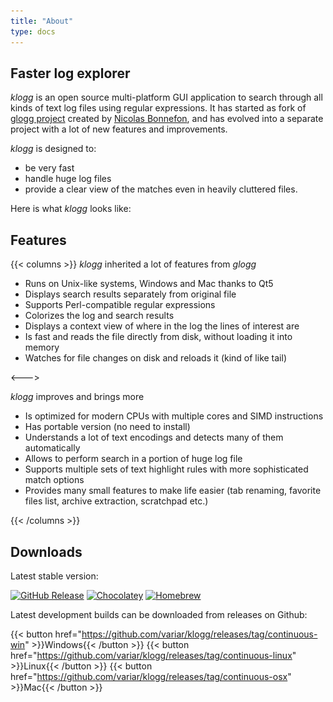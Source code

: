 ```yaml
---
title: "About"
type: docs
---
```


## Faster log explorer

_klogg_ is an open source multi-platform GUI application to search through all kinds of text log files using regular expressions. It has started as fork of [glogg project](https://glogg.bonnefon.org/) created by [Nicolas Bonnefon](https://github.com/nickbnf), and has evolved into a separate project with a lot of new features and improvements.

_klogg_ is designed to:

 - be very fast
 - handle huge log files
 - provide a clear view of the matches even in heavily cluttered files.

Here is what _klogg_ looks like:

<div id="gallery" style="display:none;">
<img src="/screenshots/mainwindow.png" alt="Klogg main window" />
<img src="/screenshots/dark.png" alt="Klogg dark theme" />
<img src="/screenshots/scratchpad.png" alt="Klogg scratchpad" />
<img src="/screenshots/highlighters.png" alt="Klogg highlighters configuration" />
</div>

## Features
{{< columns >}}
 _klogg_ inherited a lot of features from _glogg_

 - Runs on Unix-like systems, Windows and Mac thanks to Qt5
 - Displays search results separately from original file
 - Supports Perl-compatible regular expressions
 - Colorizes the log and search results
 - Displays a context view of where in the log the lines of interest are
 - Is fast and reads the file directly from disk, without loading it into memory
 - Watches for file changes on disk and reloads it (kind of like tail)

<--->

_klogg_ improves and brings more

 - Is optimized for modern CPUs with multiple cores and SIMD instructions
 - Has portable version (no need to install)
 - Understands a lot of text encodings and detects many of them automatically
 - Allows to perform search in a portion of huge log file
 - Supports multiple sets of text highlight rules with more sophisticated match options
 - Provides many small features to make life easier (tab renaming, favorite files list, archive extraction,
 scratchpad etc.)
 

{{< /columns >}}

## Downloads

Latest stable version:

[ ![GitHub Release](https://img.shields.io/github/v/release/variar/klogg?label=GitHub%20Release&style=for-the-badge)](https://github.com/variar/klogg/releases/latest)
[ ![Chocolatey](https://img.shields.io/chocolatey/v/klogg?style=for-the-badge)](https://chocolatey.org/packages/klogg)
[ ![Homebrew](https://img.shields.io/homebrew/cask/v/klogg?style=for-the-badge)](https://formulae.brew.sh/cask/klogg)


Latest development builds can be downloaded from releases on Github: 

{{< button href="https://github.com/variar/klogg/releases/tag/continuous-win" >}}Windows{{< /button >}}
{{< button href="https://github.com/variar/klogg/releases/tag/continuous-linux" >}}Linux{{< /button >}}
{{< button href="https://github.com/variar/klogg/releases/tag/continuous-osx" >}}Mac{{< /button >}}


